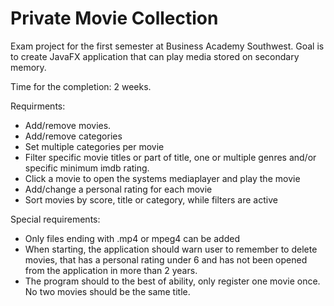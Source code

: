 # Private Movie Collection

Exam project for the first semester at Business Academy Southwest. Goal is to create JavaFX application that can play media stored
on secondary memory.

Time for the completion: 2 weeks.

Requirments:

- Add/remove movies.
- Add/remove categories
- Set multiple categories per movie
- Filter specific movie titles or part of title, one or multiple genres and/or specific minimum imdb rating.
- Click a movie to open the systems mediaplayer and play the movie
- Add/change a personal rating for each movie
- Sort movies by score, title or category, while filters are active

Special requirements:

- Only files ending with .mp4 or mpeg4 can be added
- When starting, the application should warn user to remember to delete movies, that has a personal rating under 6 and has not been opened from the application in more than 2 years. 
- The program should to the best of ability, only register one movie once. No two movies should be the same title.


